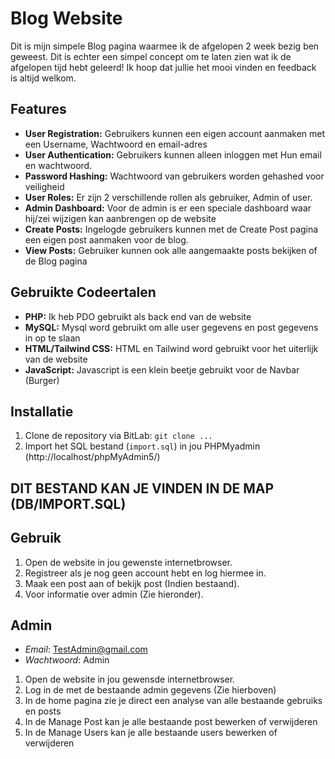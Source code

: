 # Blog Website

Dit is mijn simpele Blog pagina waarmee ik de afgelopen 2 week bezig ben geweest. Dit is echter een simpel concept om te laten zien wat ik de afgelopen tijd hebt geleerd! Ik hoop dat jullie het mooi vinden en feedback is altijd welkom.

## Features

- **User Registration:** Gebruikers kunnen een eigen account aanmaken met een Username, Wachtwoord en email-adres
- **User Authentication:** Gebruikers kunnen alleen inloggen met Hun email en wachtwoord.
- **Password Hashing:** Wachtwoord van gebruikers worden gehashed voor veiligheid
- **User Roles:** Er zijn 2 verschillende rollen als gebruiker, Admin of user.
- **Admin Dashboard:** Voor de admin is er een speciale dashboard waar hij/zei wijzigen kan aanbrengen op de website
- **Create Posts:** Ingelogde gebruikers kunnen met de Create Post pagina een eigen post aanmaken voor de blog.
- **View Posts:** Gebruiker kunnen ook alle aangemaakte posts bekijken of de Blog pagina

## Gebruikte Codeertalen

- **PHP:** Ik heb PDO gebruikt als back end van de website
- **MySQL:** Mysql word gebruikt om alle user gegevens en post gegevens in op te slaan
- **HTML/Tailwind CSS:** HTML en Tailwind word gebruikt voor het uiterlijk van de website
- **JavaScript:** Javascript is een klein beetje gebruikt voor de Navbar (Burger)

## Installatie 

1. Clone de repository via BitLab: `git clone ...`
2. Import het SQL bestand (`import.sql`) in jou PHPMyadmin (http://localhost/phpMyAdmin5/)
## DIT BESTAND KAN JE VINDEN IN DE MAP (DB/IMPORT.SQL) ##

## Gebruik

1. Open de website in jou gewenste internetbrowser.
2. Registreer als je nog geen account hebt en log hiermee in.
3. Maak een post aan of bekijk post (Indien bestaand).
4. Voor informatie over admin (Zie hieronder).

## Admin
- *Email*: TestAdmin@gmail.com
- *Wachtwoord*: Admin

1. Open de website in jou gewensde internetbrowser.
2. Log in de met de bestaande admin gegevens (Zie hierboven)
3. In de home pagina zie je direct een analyse van alle bestaande gebruiks en posts
4. In de Manage Post kan je alle bestaande post bewerken of verwijderen
5. In de Manage Users kan je alle bestaande users bewerken of verwijderen

